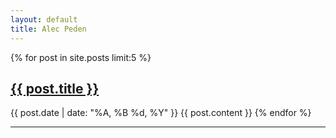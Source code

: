 ```yaml
---
layout: default
title: Alec Peden
---
```


{% for post in site.posts limit:5 %}
<h2><a href="{{ post.url }}">{{ post.title }}</a></h2>
{{ post.date | date: "%A, %B %d, %Y" }}
{{ post.content }}
{% endfor %}
<hr>


